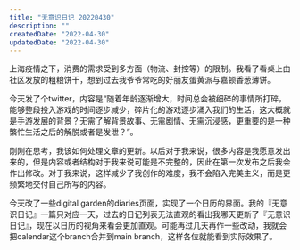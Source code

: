 ```yaml
---
title: "无意识日记 20220430"
description: ""
createdDate: "2022-04-30"
updatedDate: "2022-04-30"
---
```


上海疫情之下，消费的需求受到多方面（物流、封控等）的限制。我看了看桌上由社区发放的粗粮饼干，想到过去我爷爷常吃的好丽友蛋黄派与嘉顿香葱薄饼。

今天发了个twitter，内容是“随着年龄逐渐增大，时间总会被细碎的事情所打碎，能够整段投入游戏的时间逐步减少，碎片化的游戏逐步涌入我们的生活，这大概就是手游发展的背景？无需了解背景故事、无需剧情、无需沉浸感，更重要的是一种繁忙生活之后的解脱或者是发泄？”。

刚刚在思考，我该如何处理文章的更新。以后对于我来说，很多内容是我愿意发出来的，但是内容或者结构对于我来说可能是不完整的，因此在第一次发布之后我会作出修改。对于我来说，这样减少了我创作的难度，我不会陷入完美主义，而是更频繁地交付自己所写的内容。

今天改了一些digital garden的diaries页面，实现了一个日历的界面。我的『无意识日记』一篇只对应一天，过去的日记列表无法直观的看出我哪天更新了『无意识日记』，现在以日历的视角来看会更加直观。可能再过几天再作一些改动，我就会把calendar这个branch合并到main branch，这样各位就能看到实际效果了。